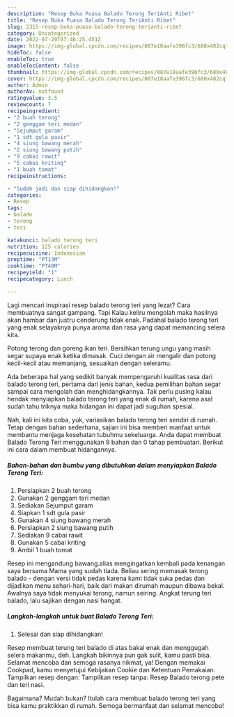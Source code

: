 ```yaml
---
description: "Resep Buka Puasa Balado Terong TeriAnti Ribet"
title: "Resep Buka Puasa Balado Terong TeriAnti Ribet"
slug: 2315-resep-buka-puasa-balado-terong-terianti-ribet
category: Uncategorized
date: 2022-07-20T07:46:25.451Z
image: https://img-global.cpcdn.com/recipes/087e18aafe396fc3/680x482cq70/balado-terong-teri-foto-resep-utama.jpg
hideToc: false
enableToc: true
enableTocContent: false
thumbnail: https://img-global.cpcdn.com/recipes/087e18aafe396fc3/680x482cq70/balado-terong-teri-foto-resep-utama.jpg
cover: https://img-global.cpcdn.com/recipes/087e18aafe396fc3/680x482cq70/balado-terong-teri-foto-resep-utama.jpg
author: Admin
authorAv: notfound
ratingvalue: 3.5
reviewcount: 7
recipeingredient:
- "2 buah terong"
- "2 genggam teri medan"
- "Sejumput garam"
- "1 sdt gula pasir"
- "4 siung bawang merah"
- "2 siung bawang putih"
- "9 cabai rawit"
- "5 cabai kriting"
- "1 buah tomat"
recipeinstructions:

- "Sudah jadi dan siap dihidangkan!"
categories:
- Resep
tags:
- balado
- terong
- teri

katakunci: balado terong teri 
nutrition: 125 calories
recipecuisine: Indonesian
preptime: "PT13M"
cooktime: "PT40M"
recipeyield: "1"
recipecategory: Lunch

---
```



Lagi mencari inspirasi resep balado terong teri yang lezat? Cara membuatnya sangat gampang. Tapi Kalau keliru mengolah maka hasilnya akan hambar dan justru cenderung tidak enak. Padahal balado terong teri yang enak selayaknya punya aroma dan rasa yang dapat memancing selera kita.


Potong terong dan goreng ikan teri. Bersihkan terung ungu yang masih segar supaya enak ketika dimasak. Cuci dengan air mengalir dan potong kecil-kecil atau memanjang, sesuaikan dengan seleramu.

Ada beberapa hal yang sedikit banyak mempengaruhi kualitas rasa dari balado terong teri, pertama dari jenis bahan, kedua pemilihan bahan segar sampai cara mengolah dan menghidangkannya. Tak perlu pusing kalau hendak menyiapkan balado terong teri yang enak di rumah, karena asal sudah tahu triknya maka hidangan ini dapat jadi suguhan spesial.


Nah, kali ini kita coba, yuk, variasikan balado terong teri sendiri di rumah. Tetap dengan bahan sederhana, sajian ini bisa memberi manfaat untuk membantu menjaga kesehatan tubuhmu sekeluarga. Anda dapat membuat Balado Terong Teri menggunakan 9 bahan dan 0 tahap pembuatan. Berikut ini cara dalam membuat hidangannya.

<!--inarticleads1-->

##### Bahan-bahan dan bumbu yang dibutuhkan dalam menyiapkan Balado Terong Teri:

1. Persiapkan 2 buah terong
1. Gunakan 2 genggam teri medan
1. Sediakan Sejumput garam
1. Siapkan 1 sdt gula pasir
1. Gunakan 4 siung bawang merah
1. Persiapkan 2 siung bawang putih
1. Sediakan 9 cabai rawit
1. Gunakan 5 cabai kriting
1. Ambil 1 buah tomat


Resep ini mengandung bawang.alias mengingatkan kembali pada kenangan saya bersama Mama yang sudah tiada. Beliau sering memasak terong balado - dengan versi tidak pedas karena kami tidak suka pedas dan dijadikan menu sehari-hari, baik dari makan dirumah maupun dibawa bekal. Awalnya saya tidak menyukai terong, namun seiring. Angkat terung teri balado, lalu sajikan dengan nasi hangat. 

<!--inarticleads2-->

##### Langkah-langkah untuk buat Balado Terong Teri:


1. Selesai dan siap dihidangkan!

Resep membuat terung teri balado di atas bakal enak dan menggugah selera makanmu, deh. Langkah bikinnya pun gak sulit, kamu pasti bisa. Selamat mencoba dan semoga rasanya nikmat, ya! Dengan memakai Cookpad, kamu menyetujui Kebijakan Cookie dan Ketentuan Pemakaian. Tampilkan resep dengan: Tampilkan resep tanpa: Resep Balado terong pete dan teri nasi. 

Bagaimana? Mudah bukan? Itulah cara membuat balado terong teri yang bisa kamu praktikkan di rumah. Semoga bermanfaat dan selamat mencoba!
